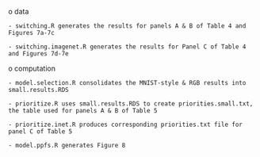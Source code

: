 o data

    - switching.R generates the results for panels A & B of Table 4 and Figures 7a-7c

    - switching.imagenet.R generates the results for Panel C of Table 4 and Figures 7d-7e

o computation

    - model.selection.R consolidates the MNIST-style & RGB results into small.results.RDS
		
    - prioritize.R uses small.results.RDS to create priorities.small.txt, the table used for panels A & B of Table 5
		
    - prioritize.inet.R produces corresponding priorities.txt file for panel C of Table 5
		
    - model.ppfs.R generates Figure 8
